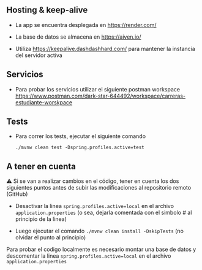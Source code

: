 ## Hosting & keep-alive

- La app se encuentra desplegada en https://render.com/
 

- La base de datos se almacena en https://aiven.io/


- Utiliza https://keepalive.dashdashhard.com/ para mantener la instancia del servidor activa

## Servicios
- Para probar los servicios utilizar el siguiente postman workspace https://www.postman.com/dark-star-644492/workspace/carreras-estudiante-worskpace

## Tests
- Para correr los tests, ejecutar el siguiente comando

    `./mvnw clean test -Dspring.profiles.active=test`

## A tener en cuenta

⚠️ Si se van a realizar cambios en el código, tener en cuenta los dos siguientes puntos antes de subir las modificaciones al repositorio remoto (GitHub)

- Desactivar la linea ``spring.profiles.active=local`` en el archivo ``application.properties`` (o sea, dejarla comentada con el simbolo # al principio de la linea)


- Luego ejecutar el comando ``./mvnw clean install -DskipTests`` (no olvidar el punto al principio)


Para probar el codigo localmente es necesario montar una base de datos y descomentar la linea ``spring.profiles.active=local`` en el archivo ``application.properties``